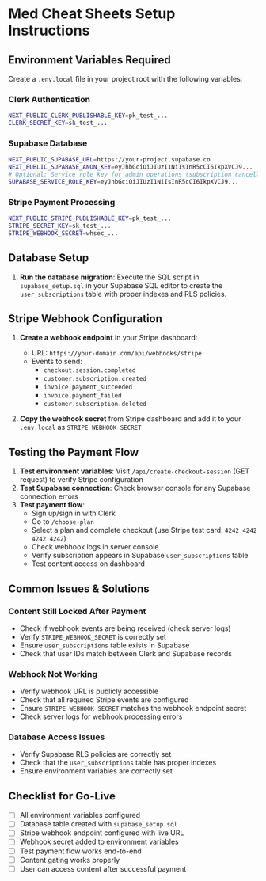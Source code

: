 # Med Cheat Sheets Setup Instructions

## Environment Variables Required

Create a `.env.local` file in your project root with the following variables:

### Clerk Authentication
```bash
NEXT_PUBLIC_CLERK_PUBLISHABLE_KEY=pk_test_...
CLERK_SECRET_KEY=sk_test_...
```

### Supabase Database
```bash
NEXT_PUBLIC_SUPABASE_URL=https://your-project.supabase.co
NEXT_PUBLIC_SUPABASE_ANON_KEY=eyJhbGciOiJIUzI1NiIsInR5cCI6IkpXVCJ9...
# Optional: Service role key for admin operations (subscription cancellation)
SUPABASE_SERVICE_ROLE_KEY=eyJhbGciOiJIUzI1NiIsInR5cCI6IkpXVCJ9... 
```

### Stripe Payment Processing
```bash
NEXT_PUBLIC_STRIPE_PUBLISHABLE_KEY=pk_test_...
STRIPE_SECRET_KEY=sk_test_...
STRIPE_WEBHOOK_SECRET=whsec_...
```

## Database Setup

1. **Run the database migration**: Execute the SQL script in `supabase_setup.sql` in your Supabase SQL editor to create the `user_subscriptions` table with proper indexes and RLS policies.

## Stripe Webhook Configuration

1. **Create a webhook endpoint** in your Stripe dashboard:
   - URL: `https://your-domain.com/api/webhooks/stripe`
   - Events to send:
     - `checkout.session.completed`
     - `customer.subscription.created`
     - `invoice.payment_succeeded`
     - `invoice.payment_failed`
     - `customer.subscription.deleted`

2. **Copy the webhook secret** from Stripe dashboard and add it to your `.env.local` as `STRIPE_WEBHOOK_SECRET`

## Testing the Payment Flow

1. **Test environment variables**: Visit `/api/create-checkout-session` (GET request) to verify Stripe configuration
2. **Test Supabase connection**: Check browser console for any Supabase connection errors
3. **Test payment flow**:
   - Sign up/sign in with Clerk
   - Go to `/choose-plan`
   - Select a plan and complete checkout (use Stripe test card: `4242 4242 4242 4242`)
   - Check webhook logs in server console
   - Verify subscription appears in Supabase `user_subscriptions` table
   - Test content access on dashboard

## Common Issues & Solutions

### Content Still Locked After Payment
- Check if webhook events are being received (check server logs)
- Verify `STRIPE_WEBHOOK_SECRET` is correctly set
- Ensure `user_subscriptions` table exists in Supabase
- Check that user IDs match between Clerk and Supabase records

### Webhook Not Working
- Verify webhook URL is publicly accessible
- Check that all required Stripe events are configured
- Ensure `STRIPE_WEBHOOK_SECRET` matches the webhook endpoint secret
- Check server logs for webhook processing errors

### Database Access Issues
- Verify Supabase RLS policies are correctly set
- Check that the `user_subscriptions` table has proper indexes
- Ensure environment variables are correctly set

## Checklist for Go-Live

- [ ] All environment variables configured
- [ ] Database table created with `supabase_setup.sql`
- [ ] Stripe webhook endpoint configured with live URL
- [ ] Webhook secret added to environment variables
- [ ] Test payment flow works end-to-end
- [ ] Content gating works properly
- [ ] User can access content after successful payment 